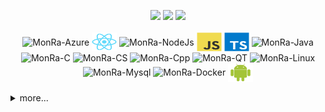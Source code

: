 <!--Hello
<h2><img src="https://emojis.slackmojis.com/emojis/images/1531849430/4246/blob-sunglasses.gif?1531849430" width="30"/> Hi 👋 , I'm MonRá! <img src="https://media.giphy.com/media/12oufCB0MyZ1Go/giphy.gif" width="50"></h2>
-->

<div>
  </p>
  <div align="center">
   <a href="https://www.facebook.com/ramon.chaib" target="_blank"><img src="https://img.shields.io/badge/-Facebook-%230077B5?style=for-the-badge&logo=facebook&logoColor=white" target="_blank"></a> 
  <a href="https://www.instagram.com/monrapps/" target="_blank"><img src="https://img.shields.io/badge/-Instagram-%23E4405F?style=for-the-badge&logo=instagram&logoColor=white" target="_blank"></a>
  <a href="https://www.linkedin.com/in/ramon-chaib-27007635/" target="_blank"><img src="https://img.shields.io/badge/-LinkedIn-%230077B5?style=for-the-badge&logo=linkedin&logoColor=white" target="_blank"></a>   
</div>
  
 <div style="display: inline_block" align="center"><br>
  <img align="center" alt="MonRa-Azure" height="30" width="40" src="https://cdn.jsdelivr.net/gh/devicons/devicon/icons/azure/azure-original.svg">
  <img align="center" alt="MonRa-React" height="30" width="40" src="https://raw.githubusercontent.com/devicons/devicon/master/icons/react/react-original.svg">
  <img align="center" alt="MonRa-NodeJs" height="30" width="40" src="https://cdn.jsdelivr.net/gh/devicons/devicon/icons/nodejs/nodejs-original.svg">
  <img align="center" alt="MonRa-Js" height="30" width="40" src="https://raw.githubusercontent.com/devicons/devicon/master/icons/javascript/javascript-original.svg">     <img align="center" alt="MonRa-Ts" height="30" width="40" src="https://raw.githubusercontent.com/devicons/devicon/master/icons/typescript/typescript-original.svg">
  <img align="center" alt="MonRa-Java" height="30" width="40" src="https://cdn.jsdelivr.net/gh/devicons/devicon/icons/java/java-original.svg">
  <img align="center" alt="MonRa-C" height="30" width="40" src="https://cdn.jsdelivr.net/gh/devicons/devicon/icons/c/c-original.svg">
  <img align="center" alt="MonRa-CS" height="30" width="40" src="https://cdn.jsdelivr.net/gh/devicons/devicon/icons/csharp/csharp-original.svg">
  <img align="center" alt="MonRa-Cpp" height="30" width="40" src="https://cdn.jsdelivr.net/gh/devicons/devicon/icons/cplusplus/cplusplus-original.svg">
  <img align="center" alt="MonRa-QT" height="30" width="40" src="https://cdn.jsdelivr.net/gh/devicons/devicon/icons/qt/qt-original.svg">
  <img align="center" alt="MonRa-Linux" height="30" width="40" src="https://cdn.jsdelivr.net/gh/devicons/devicon/icons/linux/linux-original.svg">
  <img align="center" alt="MonRa-Mysql" height="30" width="40" src="https://cdn.jsdelivr.net/gh/devicons/devicon/icons/mysql/mysql-original.svg">
  <img align="center" alt="MonRa-Docker" height="30" width="40" src="https://cdn.jsdelivr.net/gh/devicons/devicon/icons/docker/docker-original.svg">  
  <img align="center" alt="MonRa-Android" height="30" width="40" src="https://github.com/devicons/devicon/blob/master/icons/android/android-original.svg">
  
</div>
</a>

</br>
<!--
[![github activity graph](https://activity-graph.herokuapp.com/graph?username=monrapps&theme=chartreuse-dark)](https://github.com/monrapps/)
-->
<div>
<details>
      <summary>more...</summary>
      
<!--
### <img src="https://media.giphy.com/media/VgCDAzcKvsR6OM0uWg/giphy.gif" width="50"> A little more about me...  

```javascript
const monra = {
    pronouns: "He" | "Him",
    code: ["any"],
    askMeAbout: ["any"],
    technologies: {
        backEnd: {
            js: ["any"],
        },
        mobileApp: {
            native: ["Android Development"]
        },
        devOps: ["AWS", "Docker🐳", "Route53", "Nginx"],
        databases: ["mongo", "MySql", "sqlite"],
        misc: ["Firebase", "Socket.IO", "selenium", "open-cv", "php", "SuiteApp"]
    },
    architecture: ["Serverless Architecture", "Progressive web applications", "Single page applications"],
    currentFocus: "Building Robots to ease opertations",
    funFact: "There are two ways to write error-free programs; only the third one works"
};
```
-->

---
<!--START_SECTION:waka-->
![Code Time](http://img.shields.io/badge/Code%20Time-572%20hrs%2035%20mins-blue)

![Profile Views](http://img.shields.io/badge/Profile%20Views-0-blue)

![Lines of code](https://img.shields.io/badge/From%20Hello%20World%20I%27ve%20Written-782.0%20thousand%20lines%20of%20code-blue)

**🐱 My GitHub Data** 

> 📦 36.6 kB Used in GitHub's Storage 
 > 
> 🏆 1,352 Contributions in the Year 2024
 > 
> 🚫 Not Opted to Hire
 > 
> 📜 24 Public Repositories 
 > 
> 🔑 17 Private Repositories 
 > 
**I'm an Early 🐤** 

```text
🌞 Morning                2285 commits        █████████░░░░░░░░░░░░░░░░   36.48 % 
🌆 Daytime                3421 commits        ██████████████░░░░░░░░░░░   54.61 % 
🌃 Evening                541 commits         ██░░░░░░░░░░░░░░░░░░░░░░░   08.64 % 
🌙 Night                  17 commits          ░░░░░░░░░░░░░░░░░░░░░░░░░   00.27 % 
```
📅 **I'm Most Productive on Thursday** 

```text
Monday                   1146 commits        █████░░░░░░░░░░░░░░░░░░░░   18.30 % 
Tuesday                  1199 commits        █████░░░░░░░░░░░░░░░░░░░░   19.14 % 
Wednesday                1402 commits        ██████░░░░░░░░░░░░░░░░░░░   22.38 % 
Thursday                 1430 commits        ██████░░░░░░░░░░░░░░░░░░░   22.83 % 
Friday                   900 commits         ████░░░░░░░░░░░░░░░░░░░░░   14.37 % 
Saturday                 145 commits         █░░░░░░░░░░░░░░░░░░░░░░░░   02.31 % 
Sunday                   42 commits          ░░░░░░░░░░░░░░░░░░░░░░░░░   00.67 % 
```


📊 **This Week I Spent My Time On** 

```text
🕑︎ Time Zone: America/Sao_Paulo

💬 Programming Languages: 
TypeScript               3 hrs 10 mins       █████████████░░░░░░░░░░░░   53.89 % 
Markdown                 1 hr 3 mins         █████░░░░░░░░░░░░░░░░░░░░   18.02 % 
Other                    47 mins             ███░░░░░░░░░░░░░░░░░░░░░░   13.37 % 
JSON                     46 mins             ███░░░░░░░░░░░░░░░░░░░░░░   13.06 % 
JavaScript               3 mins              ░░░░░░░░░░░░░░░░░░░░░░░░░   01.13 % 

🔥 Editors: 
VS Code                  5 hrs 53 mins       █████████████████████████   100.00 % 

🐱‍💻 Projects: 
wlm-backend              3 hrs 12 mins       ██████████████░░░░░░░░░░░   54.36 % 
wlm-infra                1 hr 37 mins        ███████░░░░░░░░░░░░░░░░░░   27.62 % 
Markdown                 1 hr 3 mins         █████░░░░░░░░░░░░░░░░░░░░   18.02 % 

💻 Operating System: 
Linux                    4 hrs 49 mins       ████████████████████░░░░░   81.98 % 
Windows                  1 hr 3 mins         █████░░░░░░░░░░░░░░░░░░░░   18.02 % 
```

**I Mostly Code in C++** 

```text
C++                      8 repos             ████░░░░░░░░░░░░░░░░░░░░░   16.33 % 
C                        8 repos             ████░░░░░░░░░░░░░░░░░░░░░   16.33 % 
TypeScript               4 repos             ██░░░░░░░░░░░░░░░░░░░░░░░   08.16 % 
HTML                     3 repos             ██░░░░░░░░░░░░░░░░░░░░░░░   06.12 % 
MQL5                     2 repos             █░░░░░░░░░░░░░░░░░░░░░░░░   04.08 % 
```



**Timeline**

![Lines of Code chart](https://raw.githubusercontent.com/monrapps/monrapps/master/assets/bar_graph.png)


 Last Updated on 11/05/2024 18:49:23 UTC
<!--END_SECTION:waka-->
